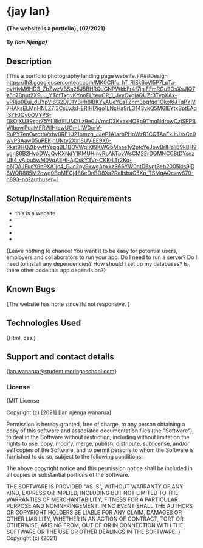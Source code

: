# {jay Ian}
#### {The website is a portfolio}, {07/2021}
#### By *{Ian Njenga}*
## Description
{This a portfolio photography landing page website.}
###Design
https://lh3.googleusercontent.com/MK0CRfu_hT_RlSk6oVl5P7LpTa-qvHivM6HD3_ZbZwzVBSa25J5BHRQJGNPWkbFr4f7jniFFmRGu9OsXsJIQ7z5h7Bput2X9uJ_YTofTxgvKYnnELYeuOR_1_JvyOxgjaQUZr3TypXAx-vPRju0Euj_dUYpVl6G2Dj01YBirh8lBKYyAUeYEaTZnm3bgfgd1Okol6JTqPYjV7HAksELMnHNLZ7i3CsLyJxHERIHl7igo1LNxHa9rL3143vkQ5M6IEYtxBptEAqlSYFJQy0QVYPS-DkOjXU89sprZ5YL8kfElUMXLz9e0JVmcD3KxaxHO8p9TmqNdrowCzjSPPBWlbovrPoaMFRWlHtcwUOmLIWDorV-RuPY7enOwdthVxhv0RE1U21bmzq_JJeP1A1arbPHpWzR1CQTAaEkJtJsxCc0wvP3Aaw05uPEKjnUNty2Xx18UViEE9X6-Rkst9HQZtbyytfYeqgBL1BOVWgIKf9KWGbMaae1y2ptcYeJpwBrIHali69kBH9ygn86B2HvoDWJQvKXNdY1KMUHmvRbAkTpvWsCM22rDQMNCC8tDYsnzUE4_yAibu5wM0VqA8Hl-AjCskY3Vr-CKK-LTr2Kq-o6jDAJFuoY9n9XA1jc4_GJc2py9kwgApxkz366YW0ntD6vgt3eh2005kis9jD6WQR885M2owg0BgMECj486eDnBD8Xa2RalIsbaC5Xn_TSMqAQc=w670-h893-no?authuser=1
## Setup/Installation Requirements
* this is a website
* 
* 
* 
* 
{Leave nothing to chance! You want it to be easy for potential users, employers and collaborators to run your app. Do I need to run a server? Do I need to install any dependencies? How should I set up my databases? Is there other code this app depends on?}
## Known Bugs
{The website has none since its not responsive. }
## Technologies Used
{Html, css.}
## Support and contact details
{ian.wanarua@student.moringaschool.com}
### License
{MIT License

Copyright (c) [2021] [Ian njenga wanarua]

Permission is hereby granted, free of charge, to any person obtaining a copy
of this software and associated documentation files (the "Software"), to deal
in the Software without restriction, including without limitation the rights
to use, copy, modify, merge, publish, distribute, sublicense, and/or sell
copies of the Software, and to permit persons to whom the Software is
furnished to do so, subject to the following conditions:

The above copyright notice and this permission notice shall be included in all
copies or substantial portions of the Software.

THE SOFTWARE IS PROVIDED "AS IS", WITHOUT WARRANTY OF ANY KIND, EXPRESS OR
IMPLIED, INCLUDING BUT NOT LIMITED TO THE WARRANTIES OF MERCHANTABILITY,
FITNESS FOR A PARTICULAR PURPOSE AND NONINFRINGEMENT. IN NO EVENT SHALL THE
AUTHORS OR COPYRIGHT HOLDERS BE LIABLE FOR ANY CLAIM, DAMAGES OR OTHER
LIABILITY, WHETHER IN AN ACTION OF CONTRACT, TORT OR OTHERWISE, ARISING FROM,
OUT OF OR IN CONNECTION WITH THE SOFTWARE OR THE USE OR OTHER DEALINGS IN THE
SOFTWARE..}
Copyright (c) {2021}
